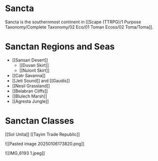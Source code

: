 <!-- wiki-header-section:start -->
# Sancta

<!-- wiki-header-section:end -->

<!-- not-for-live-publishing:start -->
<!-- obsidian-pull:start -->
Sancta is the southernmost continent in [[Scape (TTRPG)/1 Purpose Taxonomy/Complete Taxonomy/02 Eco/01 Toman Ecoss/02 Toma/Toma]].

# Sanctan Regions and Seas

- [[Sansari Desert]] 
	- [[Duvan Skirt]]
	- [[Nulorit Skirt]]
- [[Catr Savanna]] 
- [[Jeti Sound]] and [[Gaudis]]
- [[Nesil Grassland]] 
- [[Belabran Cliffs]]
- [[Blulech Marsh]]
- [[Agresta Jungle]]

# Sanctan Classes

[[Sol Unita]]
[[Tayim Trade Republic]]


![[Pasted image 20250106173820.png]]


![[IMG_6193 1.jpeg]]
<!-- obsidian-pull:end -->
<!-- not-for-live-publishing:end -->